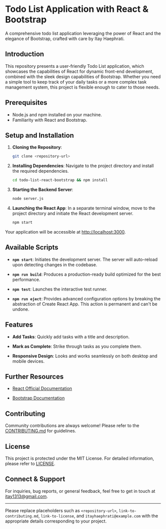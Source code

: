 # Todo List Application with React & Bootstrap

A comprehensive todo list application leveraging the power of React and the elegance of Bootstrap, crafted with care by Itay Haephrati.

## Introduction

This repository presents a user-friendly Todo List application, which showcases the capabilities of React for dynamic front-end development, combined with the sleek design capabilities of Bootstrap. Whether you need a simple tool to keep track of your daily tasks or a more complex task management system, this project is flexible enough to cater to those needs.

## Prerequisites

- Node.js and npm installed on your machine.
- Familiarity with React and Bootstrap.

## Setup and Installation

1. **Cloning the Repository**:

   ```bash
   git clone <repository-url>
   ```

2. **Installing Dependencies**:
   Navigate to the project directory and install the required dependencies.

   ```bash
   cd todo-list-react-bootstrap && npm install
   ```

3. **Starting the Backend Server**:

   ```bash
   node server.js
   ```

4. **Launching the React App**:
   In a separate terminal window, move to the project directory and initiate the React development server.

   ```bash
   npm start
   ```

Your application will be accessible at [http://localhost:3000](http://localhost:3000).

## Available Scripts

- **`npm start`**: Initiates the development server. The server will auto-reload upon detecting changes in the codebase.

- **`npm run build`**: Produces a production-ready build optimized for the best performance.

- **`npm test`**: Launches the interactive test runner.

- **`npm run eject`**: Provides advanced configuration options by breaking the abstraction of Create React App. This action is permanent and can't be undone.

## Features

- **Add Tasks**: Quickly add tasks with a title and description.
  
- **Mark as Complete**: Strike through tasks as you complete them.
  
- **Responsive Design**: Looks and works seamlessly on both desktop and mobile devices.

## Further Resources

- [React Official Documentation](https://reactjs.org/)
  
- [Bootstrap Documentation](https://getbootstrap.com/docs/5.0/getting-started/introduction/)

## Contributing

Community contributions are always welcome! Please refer to the [CONTRIBUTING.md](link-to-contributing.md) for guidelines.

## License

This project is protected under the MIT License. For detailed information, please refer to [LICENSE](link-to-license).

## Connect & Support

For inquiries, bug reports, or general feedback, feel free to get in touch at [itay1313@gmail.com](mailto:itay1313@gmail.com).

---

Please replace placeholders such as `<repository-url>`, `link-to-contributing.md`, `link-to-license`, and `itayhaephrati@example.com` with the appropriate details corresponding to your project.
